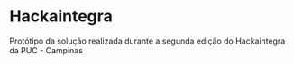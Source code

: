 # Hackaintegra
Protótipo da solução realizada durante a segunda edição do Hackaintegra da PUC - Campinas
